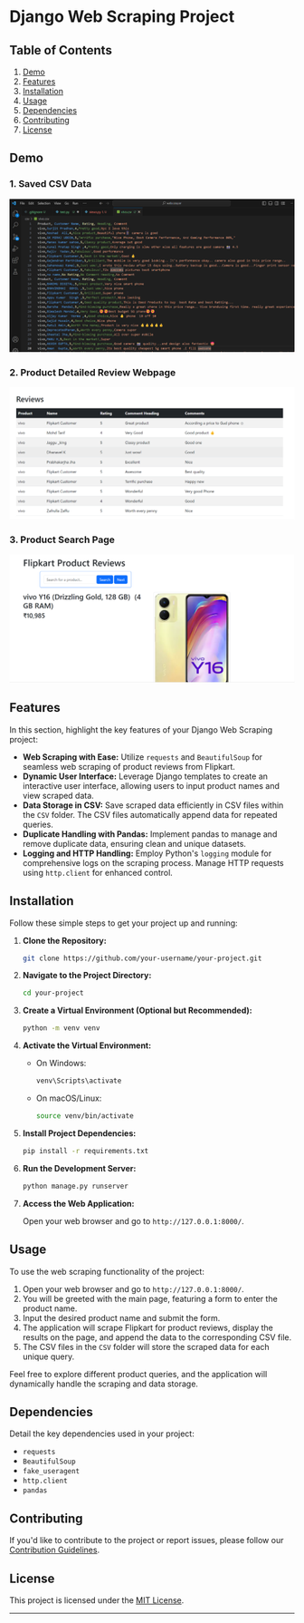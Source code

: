 # Django Web Scraping Project

## Table of Contents

1. [Demo](#demo)
2. [Features](#features)
3. [Installation](#installation)
4. [Usage](#usage)
5. [Dependencies](#dependencies)
6. [Contributing](#contributing)
7. [License](#license)

## Demo

### 1. Saved CSV Data

![Saved CSV Data](png/Saved%20CSV%20data.png)

### 2. Product Detailed Review Webpage

![Product Detailed Review Webpage](png/Product%20detailed%20review.png)

### 3. Product Search Page

![Product Search Page](png/Product%20search%20page.png)



## Features

In this section, highlight the key features of your Django Web Scraping project:

- **Web Scraping with Ease:** Utilize `requests` and `BeautifulSoup` for seamless web scraping of product reviews from Flipkart.
- **Dynamic User Interface:** Leverage Django templates to create an interactive user interface, allowing users to input product names and view scraped data.
- **Data Storage in CSV:** Save scraped data efficiently in CSV files within the `CSV` folder. The CSV files automatically append data for repeated queries.
- **Duplicate Handling with Pandas:** Implement pandas to manage and remove duplicate data, ensuring clean and unique datasets.
- **Logging and HTTP Handling:** Employ Python's `logging` module for comprehensive logs on the scraping process. Manage HTTP requests using `http.client` for enhanced control.

## Installation

Follow these simple steps to get your project up and running:

1. **Clone the Repository:**

    ```bash
    git clone https://github.com/your-username/your-project.git
    ```

2. **Navigate to the Project Directory:**

    ```bash
    cd your-project
    ```

3. **Create a Virtual Environment (Optional but Recommended):**

    ```bash
    python -m venv venv
    ```

4. **Activate the Virtual Environment:**

    - On Windows:

        ```bash
        venv\Scripts\activate
        ```

    - On macOS/Linux:

        ```bash
        source venv/bin/activate
        ```

5. **Install Project Dependencies:**

    ```bash
    pip install -r requirements.txt
    ```

6. **Run the Development Server:**

    ```bash
    python manage.py runserver
    ```

7. **Access the Web Application:**

    Open your web browser and go to `http://127.0.0.1:8000/`.

## Usage

To use the web scraping functionality of the project:

1. Open your web browser and go to `http://127.0.0.1:8000/`.
2. You will be greeted with the main page, featuring a form to enter the product name.
3. Input the desired product name and submit the form.
4. The application will scrape Flipkart for product reviews, display the results on the page, and append the data to the corresponding CSV file.
5. The CSV files in the `CSV` folder will store the scraped data for each unique query.

Feel free to explore different product queries, and the application will dynamically handle the scraping and data storage.

## Dependencies

Detail the key dependencies used in your project:

- `requests`
- `BeautifulSoup`
- `fake_useragent`
- `http.client`
- `pandas`

## Contributing

If you'd like to contribute to the project or report issues, please follow our [Contribution Guidelines](CONTRIBUTING.md).

## License

This project is licensed under the [MIT License](LICENSE).

---
